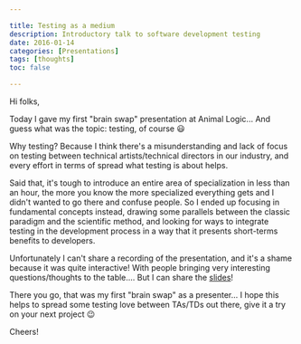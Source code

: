 ```yaml
---

title: Testing as a medium
description: Introductory talk to software development testing
date: 2016-01-14
categories: [Presentations]
tags: [thoughts]
toc: false

---
```

<!--more-->
Hi folks,

Today I gave my first "brain swap" presentation at Animal Logic... And guess
what was the topic: testing, of course :smiley:

Why testing? Because I think there's a misunderstanding and lack of focus on
testing between technical artists/technical directors in our industry, and
every effort in terms of spread what testing is about helps.

Said that, it's tough to introduce an entire area of specialization in less
than an hour, the more you know the more specialized everything gets and I
didn't wanted to go there and confuse people. So I ended up focusing in
fundamental concepts instead, drawing some parallels between the classic
paradigm and the scientific method, and looking for ways to integrate testing
in the development process in a way that it presents short-terms benefits to
developers.

Unfortunately I can't share a recording of the presentation, and it's a shame
because it was quite interactive! With people bringing very interesting
questions/thoughts to the table.... But I can share the
[slides](http://cesarsaez.me/slides_testing)!

There you go, that was my first "brain swap" as a presenter... I hope this
helps to spread some testing love between TAs/TDs out there, give it a try on
your next project :wink:

Cheers!
